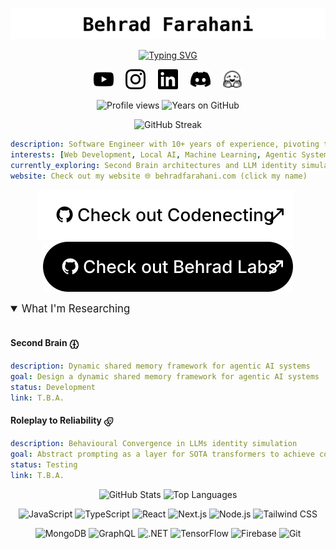 <p align="center">
  <a href="https://behradfarahani.com">
    <picture>
      <source media="(prefers-color-scheme: dark)" srcset="assets/images/light/hero_title.svg">
      <img alt="Behrad Farahani" src="assets/images/dark/hero_title.svg">
    </picture>
  </a>
</p>

<p align="center">
  <a href="https://github.com/DenverCoder1/readme-typing-svg">
    <picture>
      <source media="(prefers-color-scheme: dark)" srcset="https://readme-typing-svg.demolab.com/?lines=Software+Engineer;Local+AI+Pioneer;Orange+Cat+Enthusiast&font=Fira%20Code&center=true&width=440&height=45&color=FFFFFF&vCenter=true&pause=1000&size=22">
      <img src="https://readme-typing-svg.demolab.com/?lines=Software+Engineer;Local+AI+Pioneer;Orange+Cat+Enthusiast&font=Fira%20Code&center=true&width=440&height=45&color=000000&vCenter=true&pause=1000&size=22" alt="Typing SVG">
    </picture>
  </a>
</p>

<p align="center">
  <a href="https://www.youtube.com/@darhebfk"><picture><source media="(prefers-color-scheme: dark)" srcset="assets/icons/light/youtube.svg"><img width="32px" alt="YouTube" title="YouTube" src="assets/icons/dark/youtube.svg"/></picture></a>&#8287;&#8287;&#8287;&#8287;&#8287;<a href="https://www.instagram.com/darhebfk/"><picture><source media="(prefers-color-scheme: dark)" srcset="assets/icons/light/instagram.svg"><img width="32px" alt="Instagram" title="Instagram" src="assets/icons/dark/instagram.svg"/></picture></a>&#8287;&#8287;&#8287;&#8287;&#8287;<a href="https://www.linkedin.com/in/behradfarahani/"><picture><source media="(prefers-color-scheme: dark)" srcset="assets/icons/light/linkedin.svg"><img width="32px" alt="LinkedIn" title="LinkedIn" src="assets/icons/dark/linkedin.svg"/></picture></a>&#8287;&#8287;&#8287;&#8287;&#8287;<a href="https://discord.gg/UFfeTQQN2"><picture><source media="(prefers-color-scheme: dark)" srcset="assets/icons/light/discord.svg"><img width="32px" alt="Discord" title="Discord" src="assets/icons/dark/discord.svg"/></picture></a>&#8287;&#8287;&#8287;&#8287;&#8287;<a href="https://huggingface.co/behradlabs"><picture><source media="(prefers-color-scheme: dark)" srcset="assets/icons/light/huggingface.svg"><img width="32px" alt="Hugging Face" title="Hugging Face" src="assets/icons/dark/huggingface.svg"/></picture></a>
</p>

<p align="center">
  <!-- TODO: auto-update profile views counter -->
  <img src="https://img.shields.io/badge/Profile_Views-1,143-lightgrey?style=plastic" alt="Profile views" title="Last updated: October 3rd, 2025"/>
  <!-- TODO: auto-update years on GitHub -->
  <img src="https://img.shields.io/badge/Years_on_GitHub-5-lightgrey?style=plastic&logo=github" alt="Years on GitHub" title="Last updated: October 3rd, 2025"/>
</p>

<p align="center">
  <picture>
    <source media="(prefers-color-scheme: dark)" srcset="https://streak-stats.demolab.com?user=ACHMEDIUS&theme=dark&background=00000000&hide_border=true&date_format=j%20M%5B%20Y%5D">
    <img src="https://streak-stats.demolab.com?user=ACHMEDIUS&background=00000000&hide_border=true&date_format=j%20M%5B%20Y%5D" alt="GitHub Streak">
  </picture>
</p>

```yaml
description: Software Engineer with 10+ years of experience, pivoting to Local AI and Machine Learning
interests: [Web Development, Local AI, Machine Learning, Agentic Systems]
currently_exploring: Second Brain architectures and LLM identity simulation
website: Check out my website 🌐 behradfarahani.com (click my name)
```

<!--![PageSpeed](metrics.plugin.pagespeed.svg)-->

<p align="center">
  <a href="https://github.com/codenecting"><picture><source media="(prefers-color-scheme: dark)" srcset="assets/images/light/cta_codenecting.svg"><img alt="Check out Codenecting" src="assets/images/dark/cta_codenecting.svg"></picture></a>&nbsp;&nbsp;<a href="https://github.com/behradlabs"><picture><source media="(prefers-color-scheme: dark)" srcset="assets/images/dark/cta_behradlabs.svg"><img alt="Check out Behrad Labs" src="assets/images/light/cta_behradlabs.svg"></picture></a>
</p>

<!-- https://github.com/Tarikul-Islam-Anik/Animated-Fluent-Emojis -->
<!-- Animated emojis commented out for now -->
<!--<img src="assets/images/globe.png" width="20" height="20"/>-->
<!--<img src="assets/images/rocket.png" width="20" height="20"/>-->
<!--<img src="assets/images/brain.png" width="20" height="20"/>-->

<!-- https://github.com/lowlighter/metrics -->
<!-- PageSpeed Insights - Requires GitHub Actions setup -->
<!-- To enable: Add PAGESPEED_TOKEN secret with API key: AIzaSyDqCCxn8c0oSe_Vau1hiWPCN6Az-f1QDmY -->
<!-- Also add METRICS_TOKEN with a GitHub PAT -->
<!--![PageSpeed](metrics.plugin.pagespeed.svg)-->

<details open>
<summary style="font-size: 1.2em;">What I'm Researching</summary>

<br>

#### Second Brain <picture><source media="(prefers-color-scheme: dark)" srcset="assets/icons/light/brain.svg"><img src="assets/icons/dark/brain.svg" width="16" height="16" align="center" alt="Brain"/></picture>

```yaml
description: Dynamic shared memory framework for agentic AI systems
goal: Design a dynamic shared memory framework for agentic AI systems
status: Development
link: T.B.A.
```

#### Roleplay to Reliability <picture><source media="(prefers-color-scheme: dark)" srcset="assets/icons/light/drama.svg"><img src="assets/icons/dark/drama.svg" width="16" height="16" align="center" alt="Drama"/></picture>

```yaml
description: Behavioural Convergence in LLMs identity simulation
goal: Abstract prompting as a layer for SOTA transformers to achieve consistent results across local and cloud LLM backends through identity simulation
status: Testing
link: T.B.A.
```

</details>

<div align="center">

<!-- https://github.com/anuraghazra/github-readme-stats -->
<picture>
  <source media="(prefers-color-scheme: dark)" srcset="https://github-readme-stats.vercel.app/api?username=achmedius&hide_border=true&show_icons=true&bg_color=00000000&title_color=FFFFFF&text_color=C9D1D9&icon_color=FFFFFF">
  <img src="https://github-readme-stats.vercel.app/api?username=achmedius&theme=swift&hide_border=true&show_icons=true" alt="GitHub Stats">
</picture>
<picture>
  <source media="(prefers-color-scheme: dark)" srcset="https://github-readme-stats.vercel.app/api/top-langs/?username=achmedius&layout=compact&hide_border=true&langs_count=8&bg_color=00000000&title_color=FFFFFF&text_color=C9D1D9">
  <img src="https://github-readme-stats.vercel.app/api/top-langs/?username=achmedius&layout=compact&theme=swift&hide_border=true&langs_count=8" alt="Top Languages">
</picture>

<br>

<p align="center">
  <img src="https://img.shields.io/badge/JavaScript-F7DF1E?style=for-the-badge&logo=javascript&logoColor=black" alt="JavaScript"/>
  <img src="https://img.shields.io/badge/TypeScript-3178C6?style=for-the-badge&logo=typescript&logoColor=white" alt="TypeScript"/>
  <img src="https://img.shields.io/badge/React-61DAFB?style=for-the-badge&logo=react&logoColor=black" alt="React"/>
  <img src="https://img.shields.io/badge/Next.js-000000?style=for-the-badge&logo=nextdotjs&logoColor=white" alt="Next.js"/>
  <img src="https://img.shields.io/badge/Node.js-339933?style=for-the-badge&logo=nodedotjs&logoColor=white" alt="Node.js"/>
  <img src="https://img.shields.io/badge/Tailwind_CSS-06B6D4?style=for-the-badge&logo=tailwindcss&logoColor=white" alt="Tailwind CSS"/>
</p>

<p align="center">
  <img src="https://img.shields.io/badge/MongoDB-47A248?style=for-the-badge&logo=mongodb&logoColor=white" alt="MongoDB"/>
  <img src="https://img.shields.io/badge/GraphQL-E10098?style=for-the-badge&logo=graphql&logoColor=white" alt="GraphQL"/>
  <img src="https://img.shields.io/badge/.NET-512BD4?style=for-the-badge&logo=dotnet&logoColor=white" alt=".NET"/>
  <img src="https://img.shields.io/badge/TensorFlow-FF6F00?style=for-the-badge&logo=tensorflow&logoColor=white" alt="TensorFlow"/>
  <img src="https://img.shields.io/badge/Firebase-FFCA28?style=for-the-badge&logo=firebase&logoColor=black" alt="Firebase"/>
  <img src="https://img.shields.io/badge/Git-F05032?style=for-the-badge&logo=git&logoColor=white" alt="Git"/>
</p>

</div>

<!-- https://github.com/ashutosh00710/github-readme-activity-graph -->
<!--[![Ashutosh's github activity graph](https://github-readme-activity-graph.vercel.app/graph?username=achmedius&bg_color=000000&color=d53f64&line=d53f64&point=d53f64&area=true&hide_border=true)](https://github.com/ashutosh00710/github-readme-activity-graph)-->

